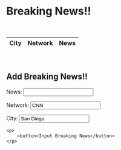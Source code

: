 
<h1>Breaking News!!</h1>
<br/>

<table  style="width:100%" id = "table">
  <thead>
  <tr>
    <th>City</th>
    <th>Network</th>
    <th>News</th>
  </tr>
  </thead>
  <tbody id="result">
    <!-- javascript generated data -->
  </tbody>
</table>

<script>

var requestOptions = {
  method: 'GET',
  redirect: 'follow'
};


fetch("https://fnvs.duckdns.org/api/breakingnews/", requestOptions)
//fetch("http://localhost:8086/api/breakingnews/", requestOptions)
  .then(response => response.json())
  .then(r => {
    r.forEach(ev => {
      const row = document.createElement("tr")
      const cityData = document.createElement("td")
      cityData.innerHTML = `${ev.city}`
      row.appendChild(cityData)

      const networkData = document.createElement("td")
      networkData.innerHTML = `${ev.network}`
      row.appendChild(networkData)

      const titleData = document.createElement("td")
      titleData.innerHTML = `<a href=${ev.link}> ${ev.title} </a>`
      row.appendChild(titleData)

      document.getElementById("table").appendChild(row)
    })
  })
  .catch(error => console.log('error', error))

function reset() {
  window.location.reload();
}
</script>

<script>
const resultContainer = document.getElementById("result");
  // prepare URL's to allow easy switch from deployment and localhost
const url = "https://fnvs.duckdns.org/api/breakingnews/"
const create_fetch = url + '/create';
const read_fetch = url + '/';
read_users();

function read_users() {
    // prepare fetch options
    const read_options = {
      method: 'GET', // *GET, POST, PUT, DELETE, etc.
      mode: 'cors', // no-cors, *cors, same-origin
      cache: 'default', // *default, no-cache, reload, force-cache, only-if-cached
      credentials: 'omit', // include, *same-origin, omit
      headers: {
        'Content-Type': 'application/json'
      },
    };     // fetch the data from API
    fetch(read_fetch, read_options)
      // response is a RESTful "promise" on any successful fetch
      .then(response => {
        // check for response errors
        if (response.status !== 200) {
            const errorMsg = 'Database read error: ' + response.status;
            console.log(errorMsg);
            const tr = document.createElement("tr");
            const td = document.createElement("td");
            td.innerHTML = errorMsg;
            tr.appendChild(td);
            return;
        }
        // valid response will have json data
        response.json().then(data => {
            console.log(data);
            for (let row in data) {
              console.log(data[row]);
              //add_row(data[row]);
            }
        })
    }) 
      // catch fetch errors (ie ACCESS to server blocked)
    .catch(err => {
      console.error(err);
      const tr = document.createElement("tr");
      const td = document.createElement("td");
      td.innerHTML = err;
      tr.appendChild(td);
      resultContainer.appendChild(tr);
    });
  }
</script>

		
<br/>
<h2>Add Breaking News!!</h2>

<form action="javascript:create_user()">
    <p><label>
        News:
        <input type="text" name="addnews" id="addnews" required>
    </label></p>
    <p><label>
        Network:
        <input type="text" name="addnetwork" id="addnetwork" value="CNN" required>
    </label></p>
    <p><label>
        City:
        <input type="text" name="addcity" id="addcity" value="San Diego" required>
    </label></p>

    <p>
        <button>Input Breaking News</button>
    </p>
</form>

<script>
 function create_user(){
    const body = {
        title: document.getElementById("addnews").value,
        network: document.getElementById("addnetwork").value,
        city: document.getElementById("addcity").value        
    };

    const requestOptions = {
        method: 'POST',
        body: JSON.stringify(body),
        headers: {
            "content-type": "application/json",
            'Authorization': 'Bearer my-token',
        },
    };

  fetch("https://fnvs.duckdns.org/api/breakingnews/create", requestOptions)
    .then(response  => {
       if (response.status == 200) {
          const errorMsg = 'POST SUCCESS: ' + response.status;
          console.log(errorMsg);
          reset(); 
          return;
        }
    })
    .catch(error => console.log('error', error))
 }

</script>
